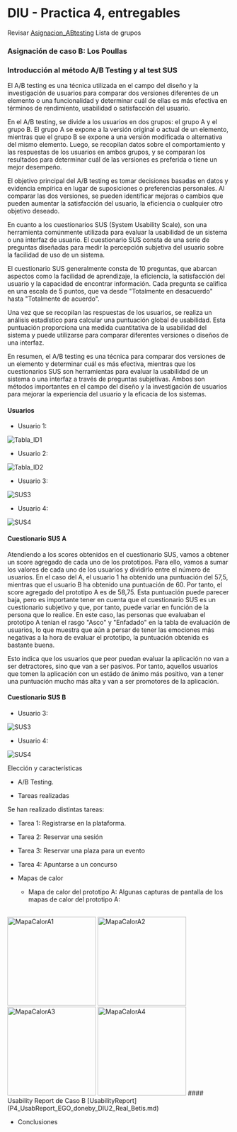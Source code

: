 # DIU - Practica 4, entregables



Revisar [Asignacion_ABtesting](https://github.com/mgea/DIU/blob/master/P4/Asignacion_ABtesting.pdf)
Lista de grupos 

### Asignación de caso B: Los Poullas


### Introducción al método A/B Testing y al test SUS
El A/B testing es una técnica utilizada en el campo del diseño y la investigación de usuarios para comparar dos versiones diferentes de un elemento o una funcionalidad y determinar cuál de ellas es más efectiva en términos de rendimiento, usabilidad o satisfacción del usuario.

En el A/B testing, se divide a los usuarios en dos grupos: el grupo A y el grupo B. El grupo A se expone a la versión original o actual de un elemento, mientras que el grupo B se expone a una versión modificada o alternativa del mismo elemento. Luego, se recopilan datos sobre el comportamiento y las respuestas de los usuarios en ambos grupos, y se comparan los resultados para determinar cuál de las versiones es preferida o tiene un mejor desempeño.

El objetivo principal del A/B testing es tomar decisiones basadas en datos y evidencia empírica en lugar de suposiciones o preferencias personales. Al comparar las dos versiones, se pueden identificar mejoras o cambios que pueden aumentar la satisfacción del usuario, la eficiencia o cualquier otro objetivo deseado.

En cuanto a los cuestionarios SUS (System Usability Scale), son una herramienta comúnmente utilizada para evaluar la usabilidad de un sistema o una interfaz de usuario. El cuestionario SUS consta de una serie de preguntas diseñadas para medir la percepción subjetiva del usuario sobre la facilidad de uso de un sistema.

El cuestionario SUS generalmente consta de 10 preguntas, que abarcan aspectos como la facilidad de aprendizaje, la eficiencia, la satisfacción del usuario y la capacidad de encontrar información. Cada pregunta se califica en una escala de 5 puntos, que va desde "Totalmente en desacuerdo" hasta "Totalmente de acuerdo".

Una vez que se recopilan las respuestas de los usuarios, se realiza un análisis estadístico para calcular una puntuación global de usabilidad. Esta puntuación proporciona una medida cuantitativa de la usabilidad del sistema y puede utilizarse para comparar diferentes versiones o diseños de una interfaz.

En resumen, el A/B testing es una técnica para comparar dos versiones de un elemento y determinar cuál es más efectiva, mientras que los cuestionarios SUS son herramientas para evaluar la usabilidad de un sistema o una interfaz a través de preguntas subjetivas. Ambos son métodos importantes en el campo del diseño y la investigación de usuarios para mejorar la experiencia del usuario y la eficacia de los sistemas.

#### Usuarios
  
  * Usuario 1:

![Tabla_ID1](https://github.com/FranRIvas-UGR/DIU/blob/master/P4/Tabla_ID1.png)

  * Usuario 2:

![Tabla_ID2](https://github.com/FranRIvas-UGR/DIU/blob/master/P4/Tabla_ID2.png)

  * Usuario 3:

![SUS3](https://github.com/FranRIvas-UGR/DIU/blob/master/P4/SUS-3.png)

  * Usuario 4:

![SUS4](https://github.com/FranRIvas-UGR/DIU/blob/master/P4/SUS-4.png)

#### Cuestionario SUS A

Atendiendo a los scores obtenidos en el cuestionario SUS, vamos a obtener un score agregado de cada uno de los prototipos. Para ello, vamos a sumar los valores de cada uno de los usuarios y dividirlo entre el número de usuarios. En el caso del A, el usuario 1 ha obtenido una puntuación del 57,5, mientras que el usuario B ha obtenido una puntuación de 60. Por tanto, el score agregado del prototipo A es de 58,75. Esta puntuación puede parecer baja, pero es importante tener en cuenta que el cuestionario SUS es un cuestionario subjetivo y que, por tanto, puede variar en función de la persona que lo realice. En este caso, las personas que evaluaban el prototipo A tenian el rasgo "Asco" y "Enfadado" en la tabla de evaluación de usuarios, lo que muestra que aún a persar de tener las emociones más negativas a la hora de evaluar el prototipo, la puntuación obtenida es bastante buena. 

Esto indica que los usuarios que peor puedan evaluar la aplicación no van a ser detractores, sino que van a ser pasivos. Por tanto, aquellos usuarios que tomen la aplicación con un estádo de ánimo más positivo, van a tener una puntuación mucho más alta y van a ser promotores de la aplicación.

#### Cuestionario SUS B
* Usuario 3:

![SUS3](https://github.com/FranRIvas-UGR/DIU/blob/master/P4/SUS-3.png)

* Usuario 4:

![SUS4](https://github.com/FranRIvas-UGR/DIU/blob/master/P4/SUS-4.png)


Elección y características

* A/B Testing.


* Tareas realizadas 

Se han realizado distintas tareas:
   * Tarea 1: Registrarse en la plataforma.
   * Tarea 2: Reservar una sesión
   * Tarea 3: Reservar una plaza para un evento
   * Tarea 4: Apuntarse a un concurso

* Mapas de calor
    * Mapa de calor del prototipo A:
    Algunas capturas de pantalla de los mapas de calor del prototipo A:
<br>
        <img src="https://github.com/FranRIvas-UGR/DIU/blob/master/P4/capturas/MapaCalorA1.png" alt="MapaCalorA1" width="200"/>
        <img src="https://github.com/FranRIvas-UGR/DIU/blob/master/P4/capturas/MapaCalorA2.png" alt="MapaCalorA2" width="200"/>
        <img src="https://github.com/FranRIvas-UGR/DIU/blob/master/P4/capturas/MapaCalorA3.png" alt="MapaCalorA3" width="200"/>
        <img src="https://github.com/FranRIvas-UGR/DIU/blob/master/P4/capturas/MapaCalorA4.png" alt="MapaCalorA4" width="200"/>
#### Usability Report de Caso B
[UsabilityReport](P4_UsabReport_EGO_doneby_DIU2_Real_Betis.md)


* Conclusiones
